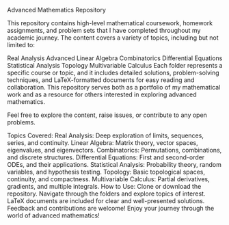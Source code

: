 Advanced Mathematics Repository

This repository contains high-level mathematical coursework, homework assignments, and problem sets that I have completed throughout my academic journey. The content covers a variety of topics, including but not limited to:

Real Analysis
Advanced Linear Algebra
Combinatorics
Differential Equations
Statistical Analysis
Topology
Multivariable Calculus
Each folder represents a specific course or topic, and it includes detailed solutions, problem-solving techniques, and LaTeX-formatted documents for easy reading and collaboration. This repository serves both as a portfolio of my mathematical work and as a resource for others interested in exploring advanced mathematics.

Feel free to explore the content, raise issues, or contribute to any open problems.

Topics Covered:
Real Analysis: Deep exploration of limits, sequences, series, and continuity.
Linear Algebra: Matrix theory, vector spaces, eigenvalues, and eigenvectors.
Combinatorics: Permutations, combinations, and discrete structures.
Differential Equations: First and second-order ODEs, and their applications.
Statistical Analysis: Probability theory, random variables, and hypothesis testing.
Topology: Basic topological spaces, continuity, and compactness.
Multivariable Calculus: Partial derivatives, gradients, and multiple integrals.
How to Use:
Clone or download the repository.
Navigate through the folders and explore topics of interest.
LaTeX documents are included for clear and well-presented solutions.
Feedback and contributions are welcome!
Enjoy your journey through the world of advanced mathematics!
